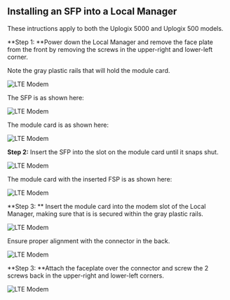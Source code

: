 
 
## Installing an SFP into a Local Manager 

These intructions apply to both the Uplogix 5000 and Uplogix 500 models.

**Step 1: **Power down the Local Manager and remove the face plate from the front by removing the screws in the upper-right and lower-left corner.

Note the gray plastic rails that will hold the module card.

![LTE Modem](http://uplogix.com/support/docs/img/lte_modem_install2.jpg)

The SFP is as shown here:

![LTE Modem](http://uplogix.com/support/docs/img/SFP-Installation-01.jpg)

The module card is as shown here:

![LTE Modem](http://uplogix.com/support/docs/img/SFP-Installation-02.jpg)

**Step 2:** Insert the SFP into the slot on the module card until it snaps shut.

![LTE Modem](http://uplogix.com/support/docs/img/SFP-Installation-03.jpg)

The module card with the inserted FSP is as shown here:

![LTE Modem](http://uplogix.com/support/docs/img/SFP-Installation-04.jpg)

**Step 3: ** Insert the module card into the modem slot of the Local Manager, making sure that is is secured within the gray plastic rails.

![LTE Modem](http://uplogix.com/support/docs/img/SFP-Installation-05.jpg)

Ensure proper alignment with the connector in the back.

![LTE Modem](http://uplogix.com/support/docs/img/SFP-Installation-06.jpg)

**Step 3: **Attach the faceplate over the connector and screw the 2 screws back in the upper-right and lower-left corners.  

![LTE Modem](http://uplogix.com/support/docs/img/SFP-Installation-07.jpg)

